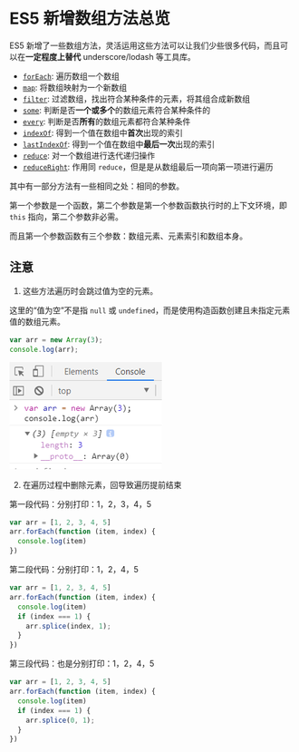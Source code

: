 # ES5 新增数组方法总览

ES5 新增了一些数组方法，灵活运用这些方法可以让我们少些很多代码，而且可以在**一定程度上替代** underscore/lodash 等工具库。

+ [`forEach`](./01-Array.prototype.forEach.md): 遍历数组一个数组
+ [`map`](./02-Array.prototype.map.md): 将数组映射为一个新数组
+ [`filter`](./03-Array.prototype.filter.md): 过滤数组，找出符合某种条件的元素，将其组合成新数组
+ [`some`](./04-Array.prototype.some.md): 判断是否**一个或多个**的数组元素符合某种条件的
+ [`every`](./05-Array.prototype.every.md): 判断是否**所有**的数组元素都符合某种条件
+ [`indexOf`](./06-Array.prototype.indexOf.md): 得到一个值在数组中**首次**出现的索引
+ [`lastIndexOf`](./07-Array.prototype.lastIndexOf.md): 得到一个值在数组中**最后一次**出现的索引
+ [`reduce`](./08-Array.prototype.reduce.md): 对一个数组进行迭代递归操作
+ [`reduceRight`](./09-Array.prototype.reduceRight.md): 作用同 `reduce`，但是是从数组最后一项向第一项进行遍历

其中有一部分方法有一些相同之处：相同的参数。

第一个参数是一个函数，第二个参数是第一个参数函数执行时的上下文环境，即 `this` 指向，第二个参数非必需。

而且第一个参数函数有三个参数：数组元素、元素索引和数组本身。




## 注意

1. 这些方法遍历时会跳过值为空的元素。

这里的“值为空”不是指 `null` 或 `undefined`，而是使用构造函数创建且未指定元素值的数组元素。

```js
var arr = new Array(3);
console.log(arr);
```

![值为空](./imgs/array-empty.png)

2. 在遍历过程中删除元素，回导致遍历提前结束

第一段代码：分别打印：1，2，3，4，5
```js
var arr = [1, 2, 3, 4, 5]
arr.forEach(function (item, index) {
  console.log(item)
})
```

第二段代码：分别打印：1，2，4，5

```js
var arr = [1, 2, 3, 4, 5]
arr.forEach(function (item, index) {
  console.log(item)
  if (index === 1) {
    arr.splice(index, 1);
  }
})
```

第三段代码：也是分别打印：1，2，4，5

```js
var arr = [1, 2, 3, 4, 5]
arr.forEach(function (item, index) {
  console.log(item)
  if (index === 1) {
    arr.splice(0, 1);
  }
})
```
